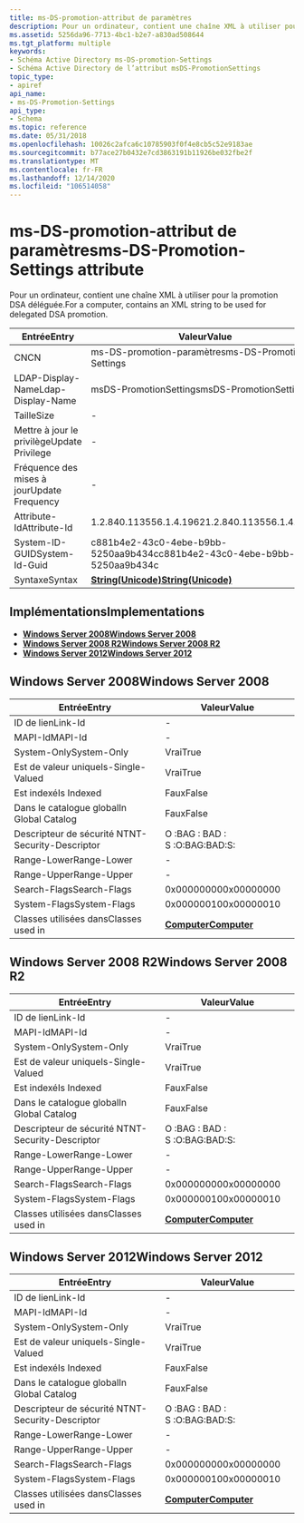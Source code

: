 ```yaml
---
title: ms-DS-promotion-attribut de paramètres
description: Pour un ordinateur, contient une chaîne XML à utiliser pour la promotion DSA déléguée.
ms.assetid: 5256da96-7713-4bc1-b2e7-a830ad508644
ms.tgt_platform: multiple
keywords:
- Schéma Active Directory ms-DS-promotion-Settings
- Schéma Active Directory de l’attribut msDS-PromotionSettings
topic_type:
- apiref
api_name:
- ms-DS-Promotion-Settings
api_type:
- Schema
ms.topic: reference
ms.date: 05/31/2018
ms.openlocfilehash: 10026c2afca6c10785903f0f4e8cb5c52e9183ae
ms.sourcegitcommit: b77ace27b0432e7cd3863191b11926be032fbe2f
ms.translationtype: MT
ms.contentlocale: fr-FR
ms.lasthandoff: 12/14/2020
ms.locfileid: "106514058"
---
```

# <a name="ms-ds-promotion-settings-attribute"></a><span data-ttu-id="cfd60-105">ms-DS-promotion-attribut de paramètres</span><span class="sxs-lookup"><span data-stu-id="cfd60-105">ms-DS-Promotion-Settings attribute</span></span>

<span data-ttu-id="cfd60-106">Pour un ordinateur, contient une chaîne XML à utiliser pour la promotion DSA déléguée.</span><span class="sxs-lookup"><span data-stu-id="cfd60-106">For a computer, contains an XML string to be used for delegated DSA promotion.</span></span>



| <span data-ttu-id="cfd60-107">Entrée</span><span class="sxs-lookup"><span data-stu-id="cfd60-107">Entry</span></span> | <span data-ttu-id="cfd60-108">Valeur</span><span class="sxs-lookup"><span data-stu-id="cfd60-108">Value</span></span> |
|-------------------|---------------------------------------------|
| <span data-ttu-id="cfd60-109">CN</span><span class="sxs-lookup"><span data-stu-id="cfd60-109">CN</span></span>                | <span data-ttu-id="cfd60-110">ms-DS-promotion-paramètres</span><span class="sxs-lookup"><span data-stu-id="cfd60-110">ms-DS-Promotion-Settings</span></span>                    |
| <span data-ttu-id="cfd60-111">LDAP-Display-Name</span><span class="sxs-lookup"><span data-stu-id="cfd60-111">Ldap-Display-Name</span></span> | <span data-ttu-id="cfd60-112">msDS-PromotionSettings</span><span class="sxs-lookup"><span data-stu-id="cfd60-112">msDS-PromotionSettings</span></span>                      |
| <span data-ttu-id="cfd60-113">Taille</span><span class="sxs-lookup"><span data-stu-id="cfd60-113">Size</span></span>              | \-                                          |
| <span data-ttu-id="cfd60-114">Mettre à jour le privilège</span><span class="sxs-lookup"><span data-stu-id="cfd60-114">Update Privilege</span></span>  | \-                                          |
| <span data-ttu-id="cfd60-115">Fréquence des mises à jour</span><span class="sxs-lookup"><span data-stu-id="cfd60-115">Update Frequency</span></span>  | \-                                          |
| <span data-ttu-id="cfd60-116">Attribute-Id</span><span class="sxs-lookup"><span data-stu-id="cfd60-116">Attribute-Id</span></span>      | <span data-ttu-id="cfd60-117">1.2.840.113556.1.4.1962</span><span class="sxs-lookup"><span data-stu-id="cfd60-117">1.2.840.113556.1.4.1962</span></span>                     |
| <span data-ttu-id="cfd60-118">System-ID-GUID</span><span class="sxs-lookup"><span data-stu-id="cfd60-118">System-Id-Guid</span></span>    | <span data-ttu-id="cfd60-119">c881b4e2-43c0-4ebe-b9bb-5250aa9b434c</span><span class="sxs-lookup"><span data-stu-id="cfd60-119">c881b4e2-43c0-4ebe-b9bb-5250aa9b434c</span></span>        |
| <span data-ttu-id="cfd60-120">Syntaxe</span><span class="sxs-lookup"><span data-stu-id="cfd60-120">Syntax</span></span>            | [<span data-ttu-id="cfd60-121">**String(Unicode)**</span><span class="sxs-lookup"><span data-stu-id="cfd60-121">**String(Unicode)**</span></span>](s-string-unicode.md) |



## <a name="implementations"></a><span data-ttu-id="cfd60-122">Implémentations</span><span class="sxs-lookup"><span data-stu-id="cfd60-122">Implementations</span></span>

-   [<span data-ttu-id="cfd60-123">**Windows Server 2008**</span><span class="sxs-lookup"><span data-stu-id="cfd60-123">**Windows Server 2008**</span></span>](#windows-server-2008)
-   [<span data-ttu-id="cfd60-124">**Windows Server 2008 R2**</span><span class="sxs-lookup"><span data-stu-id="cfd60-124">**Windows Server 2008 R2**</span></span>](#windows-server-2008-r2)
-   [<span data-ttu-id="cfd60-125">**Windows Server 2012**</span><span class="sxs-lookup"><span data-stu-id="cfd60-125">**Windows Server 2012**</span></span>](#windows-server-2012)

## <a name="windows-server-2008"></a><span data-ttu-id="cfd60-126">Windows Server 2008</span><span class="sxs-lookup"><span data-stu-id="cfd60-126">Windows Server 2008</span></span>



| <span data-ttu-id="cfd60-127">Entrée</span><span class="sxs-lookup"><span data-stu-id="cfd60-127">Entry</span></span> | <span data-ttu-id="cfd60-128">Valeur</span><span class="sxs-lookup"><span data-stu-id="cfd60-128">Value</span></span> |
|------------------------|-------------------------------------------|
| <span data-ttu-id="cfd60-129">ID de lien</span><span class="sxs-lookup"><span data-stu-id="cfd60-129">Link-Id</span></span>                | \-                                        |
| <span data-ttu-id="cfd60-130">MAPI-Id</span><span class="sxs-lookup"><span data-stu-id="cfd60-130">MAPI-Id</span></span>                | \-                                        |
| <span data-ttu-id="cfd60-131">System-Only</span><span class="sxs-lookup"><span data-stu-id="cfd60-131">System-Only</span></span>            | <span data-ttu-id="cfd60-132">Vrai</span><span class="sxs-lookup"><span data-stu-id="cfd60-132">True</span></span>                                      |
| <span data-ttu-id="cfd60-133">Est de valeur unique</span><span class="sxs-lookup"><span data-stu-id="cfd60-133">Is-Single-Valued</span></span>       | <span data-ttu-id="cfd60-134">Vrai</span><span class="sxs-lookup"><span data-stu-id="cfd60-134">True</span></span>                                      |
| <span data-ttu-id="cfd60-135">Est indexé</span><span class="sxs-lookup"><span data-stu-id="cfd60-135">Is Indexed</span></span>             | <span data-ttu-id="cfd60-136">Faux</span><span class="sxs-lookup"><span data-stu-id="cfd60-136">False</span></span>                                     |
| <span data-ttu-id="cfd60-137">Dans le catalogue global</span><span class="sxs-lookup"><span data-stu-id="cfd60-137">In Global Catalog</span></span>      | <span data-ttu-id="cfd60-138">Faux</span><span class="sxs-lookup"><span data-stu-id="cfd60-138">False</span></span>                                     |
| <span data-ttu-id="cfd60-139">Descripteur de sécurité NT</span><span class="sxs-lookup"><span data-stu-id="cfd60-139">NT-Security-Descriptor</span></span> | <span data-ttu-id="cfd60-140">O :BAG : BAD : S :</span><span class="sxs-lookup"><span data-stu-id="cfd60-140">O:BAG:BAD:S:</span></span>                              |
| <span data-ttu-id="cfd60-141">Range-Lower</span><span class="sxs-lookup"><span data-stu-id="cfd60-141">Range-Lower</span></span>            | \-                                        |
| <span data-ttu-id="cfd60-142">Range-Upper</span><span class="sxs-lookup"><span data-stu-id="cfd60-142">Range-Upper</span></span>            | \-                                        |
| <span data-ttu-id="cfd60-143">Search-Flags</span><span class="sxs-lookup"><span data-stu-id="cfd60-143">Search-Flags</span></span>           | <span data-ttu-id="cfd60-144">0x00000000</span><span class="sxs-lookup"><span data-stu-id="cfd60-144">0x00000000</span></span>                                |
| <span data-ttu-id="cfd60-145">System-Flags</span><span class="sxs-lookup"><span data-stu-id="cfd60-145">System-Flags</span></span>           | <span data-ttu-id="cfd60-146">0x00000010</span><span class="sxs-lookup"><span data-stu-id="cfd60-146">0x00000010</span></span>                                |
| <span data-ttu-id="cfd60-147">Classes utilisées dans</span><span class="sxs-lookup"><span data-stu-id="cfd60-147">Classes used in</span></span>        | [<span data-ttu-id="cfd60-148">**Computer**</span><span class="sxs-lookup"><span data-stu-id="cfd60-148">**Computer**</span></span>](c-computer.md)<br/> |



## <a name="windows-server-2008-r2"></a><span data-ttu-id="cfd60-149">Windows Server 2008 R2</span><span class="sxs-lookup"><span data-stu-id="cfd60-149">Windows Server 2008 R2</span></span>



| <span data-ttu-id="cfd60-150">Entrée</span><span class="sxs-lookup"><span data-stu-id="cfd60-150">Entry</span></span> | <span data-ttu-id="cfd60-151">Valeur</span><span class="sxs-lookup"><span data-stu-id="cfd60-151">Value</span></span> |
|------------------------|-------------------------------------------|
| <span data-ttu-id="cfd60-152">ID de lien</span><span class="sxs-lookup"><span data-stu-id="cfd60-152">Link-Id</span></span>                | \-                                        |
| <span data-ttu-id="cfd60-153">MAPI-Id</span><span class="sxs-lookup"><span data-stu-id="cfd60-153">MAPI-Id</span></span>                | \-                                        |
| <span data-ttu-id="cfd60-154">System-Only</span><span class="sxs-lookup"><span data-stu-id="cfd60-154">System-Only</span></span>            | <span data-ttu-id="cfd60-155">Vrai</span><span class="sxs-lookup"><span data-stu-id="cfd60-155">True</span></span>                                      |
| <span data-ttu-id="cfd60-156">Est de valeur unique</span><span class="sxs-lookup"><span data-stu-id="cfd60-156">Is-Single-Valued</span></span>       | <span data-ttu-id="cfd60-157">Vrai</span><span class="sxs-lookup"><span data-stu-id="cfd60-157">True</span></span>                                      |
| <span data-ttu-id="cfd60-158">Est indexé</span><span class="sxs-lookup"><span data-stu-id="cfd60-158">Is Indexed</span></span>             | <span data-ttu-id="cfd60-159">Faux</span><span class="sxs-lookup"><span data-stu-id="cfd60-159">False</span></span>                                     |
| <span data-ttu-id="cfd60-160">Dans le catalogue global</span><span class="sxs-lookup"><span data-stu-id="cfd60-160">In Global Catalog</span></span>      | <span data-ttu-id="cfd60-161">Faux</span><span class="sxs-lookup"><span data-stu-id="cfd60-161">False</span></span>                                     |
| <span data-ttu-id="cfd60-162">Descripteur de sécurité NT</span><span class="sxs-lookup"><span data-stu-id="cfd60-162">NT-Security-Descriptor</span></span> | <span data-ttu-id="cfd60-163">O :BAG : BAD : S :</span><span class="sxs-lookup"><span data-stu-id="cfd60-163">O:BAG:BAD:S:</span></span>                              |
| <span data-ttu-id="cfd60-164">Range-Lower</span><span class="sxs-lookup"><span data-stu-id="cfd60-164">Range-Lower</span></span>            | \-                                        |
| <span data-ttu-id="cfd60-165">Range-Upper</span><span class="sxs-lookup"><span data-stu-id="cfd60-165">Range-Upper</span></span>            | \-                                        |
| <span data-ttu-id="cfd60-166">Search-Flags</span><span class="sxs-lookup"><span data-stu-id="cfd60-166">Search-Flags</span></span>           | <span data-ttu-id="cfd60-167">0x00000000</span><span class="sxs-lookup"><span data-stu-id="cfd60-167">0x00000000</span></span>                                |
| <span data-ttu-id="cfd60-168">System-Flags</span><span class="sxs-lookup"><span data-stu-id="cfd60-168">System-Flags</span></span>           | <span data-ttu-id="cfd60-169">0x00000010</span><span class="sxs-lookup"><span data-stu-id="cfd60-169">0x00000010</span></span>                                |
| <span data-ttu-id="cfd60-170">Classes utilisées dans</span><span class="sxs-lookup"><span data-stu-id="cfd60-170">Classes used in</span></span>        | [<span data-ttu-id="cfd60-171">**Computer**</span><span class="sxs-lookup"><span data-stu-id="cfd60-171">**Computer**</span></span>](c-computer.md)<br/> |



## <a name="windows-server-2012"></a><span data-ttu-id="cfd60-172">Windows Server 2012</span><span class="sxs-lookup"><span data-stu-id="cfd60-172">Windows Server 2012</span></span>



| <span data-ttu-id="cfd60-173">Entrée</span><span class="sxs-lookup"><span data-stu-id="cfd60-173">Entry</span></span> | <span data-ttu-id="cfd60-174">Valeur</span><span class="sxs-lookup"><span data-stu-id="cfd60-174">Value</span></span> |
|------------------------|-------------------------------------------|
| <span data-ttu-id="cfd60-175">ID de lien</span><span class="sxs-lookup"><span data-stu-id="cfd60-175">Link-Id</span></span>                | \-                                        |
| <span data-ttu-id="cfd60-176">MAPI-Id</span><span class="sxs-lookup"><span data-stu-id="cfd60-176">MAPI-Id</span></span>                | \-                                        |
| <span data-ttu-id="cfd60-177">System-Only</span><span class="sxs-lookup"><span data-stu-id="cfd60-177">System-Only</span></span>            | <span data-ttu-id="cfd60-178">Vrai</span><span class="sxs-lookup"><span data-stu-id="cfd60-178">True</span></span>                                      |
| <span data-ttu-id="cfd60-179">Est de valeur unique</span><span class="sxs-lookup"><span data-stu-id="cfd60-179">Is-Single-Valued</span></span>       | <span data-ttu-id="cfd60-180">Vrai</span><span class="sxs-lookup"><span data-stu-id="cfd60-180">True</span></span>                                      |
| <span data-ttu-id="cfd60-181">Est indexé</span><span class="sxs-lookup"><span data-stu-id="cfd60-181">Is Indexed</span></span>             | <span data-ttu-id="cfd60-182">Faux</span><span class="sxs-lookup"><span data-stu-id="cfd60-182">False</span></span>                                     |
| <span data-ttu-id="cfd60-183">Dans le catalogue global</span><span class="sxs-lookup"><span data-stu-id="cfd60-183">In Global Catalog</span></span>      | <span data-ttu-id="cfd60-184">Faux</span><span class="sxs-lookup"><span data-stu-id="cfd60-184">False</span></span>                                     |
| <span data-ttu-id="cfd60-185">Descripteur de sécurité NT</span><span class="sxs-lookup"><span data-stu-id="cfd60-185">NT-Security-Descriptor</span></span> | <span data-ttu-id="cfd60-186">O :BAG : BAD : S :</span><span class="sxs-lookup"><span data-stu-id="cfd60-186">O:BAG:BAD:S:</span></span>                              |
| <span data-ttu-id="cfd60-187">Range-Lower</span><span class="sxs-lookup"><span data-stu-id="cfd60-187">Range-Lower</span></span>            | \-                                        |
| <span data-ttu-id="cfd60-188">Range-Upper</span><span class="sxs-lookup"><span data-stu-id="cfd60-188">Range-Upper</span></span>            | \-                                        |
| <span data-ttu-id="cfd60-189">Search-Flags</span><span class="sxs-lookup"><span data-stu-id="cfd60-189">Search-Flags</span></span>           | <span data-ttu-id="cfd60-190">0x00000000</span><span class="sxs-lookup"><span data-stu-id="cfd60-190">0x00000000</span></span>                                |
| <span data-ttu-id="cfd60-191">System-Flags</span><span class="sxs-lookup"><span data-stu-id="cfd60-191">System-Flags</span></span>           | <span data-ttu-id="cfd60-192">0x00000010</span><span class="sxs-lookup"><span data-stu-id="cfd60-192">0x00000010</span></span>                                |
| <span data-ttu-id="cfd60-193">Classes utilisées dans</span><span class="sxs-lookup"><span data-stu-id="cfd60-193">Classes used in</span></span>        | [<span data-ttu-id="cfd60-194">**Computer**</span><span class="sxs-lookup"><span data-stu-id="cfd60-194">**Computer**</span></span>](c-computer.md)<br/> |



 

 





